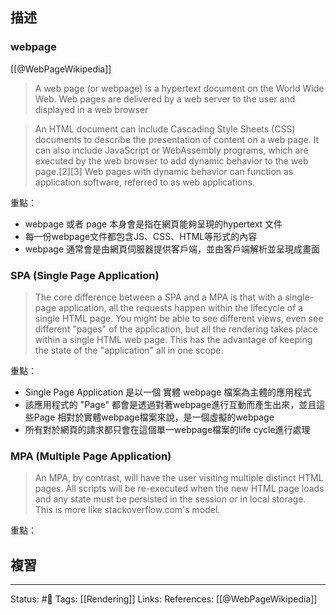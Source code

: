 ## 描述



### webpage
[[@WebPageWikipedia]]
> A web page (or webpage) is a hypertext document on the World Wide Web. Web pages are delivered by a web server to the user and displayed in a web browser

> An HTML document can include Cascading Style Sheets (CSS) documents to describe the presentation of content on a web page. It can also include JavaScript or WebAssembly programs, which are executed by the web browser to add dynamic behavior to the web page.[2][3] Web pages with dynamic behavior can function as application software, referred to as web applications. 


重點：
- webpage 或者 page 本身會是指在網頁能夠呈現的hypertext 文件
- 每一份webpage文件都包含JS、CSS、HTML等形式的內容
- webpage 通常會是由網頁伺服器提供客戶端，並由客戶端解析並呈現成畫面




### SPA (Single Page Application)

> The core difference between a SPA and a MPA is that with a single-page application, all the requests happen within the lifecycle of a single HTML page. You might be able to see different views, even see different "pages" of the application, but all the rendering takes place within a single HTML web page. This has the advantage of keeping the state of the "application" all in one scope.


重點：
- Single Page Application 是以一個 實體 webpage 檔案為主體的應用程式
- 該應用程式的 "Page" 都會是透過對著webpage進行互動而產生出來，並且這些Page 相對於實體webpage檔案來說，是一個虛擬的webpage
- 所有對於網頁的請求都只會在這個單一webpage檔案的life cycle進行處理


### MPA (Multiple Page Application)

> An MPA, by contrast, will have the user visiting multiple distinct HTML pages. All scripts will be re-executed when the new HTML page loads and any state must be persisted in the session or in local storage. This is more like stackoverflow.com's model.

重點：




## 複習


---
Status: #🌱 
Tags:
[[Rendering]]
Links:
References:
[[@WebPageWikipedia]]